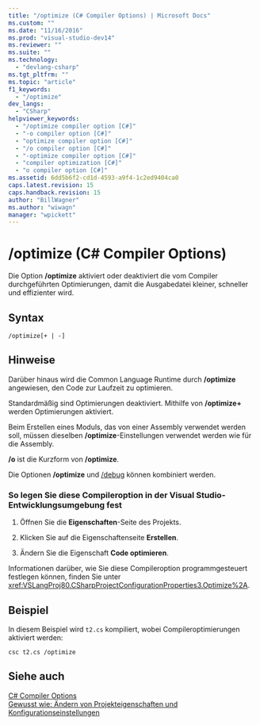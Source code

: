 ```yaml
---
title: "/optimize (C# Compiler Options) | Microsoft Docs"
ms.custom: ""
ms.date: "11/16/2016"
ms.prod: "visual-studio-dev14"
ms.reviewer: ""
ms.suite: ""
ms.technology: 
  - "devlang-csharp"
ms.tgt_pltfrm: ""
ms.topic: "article"
f1_keywords: 
  - "/optimize"
dev_langs: 
  - "CSharp"
helpviewer_keywords: 
  - "/optimize compiler option [C#]"
  - "-o compiler option [C#]"
  - "optimize compiler option [C#]"
  - "/o compiler option [C#]"
  - "-optimize compiler option [C#]"
  - "compiler optimization [C#]"
  - "o compiler option [C#]"
ms.assetid: 6dd5b6f2-cd1d-4593-a9f4-1c2ed9404ca0
caps.latest.revision: 15
caps.handback.revision: 15
author: "BillWagner"
ms.author: "wiwagn"
manager: "wpickett"
---
```

# /optimize (C# Compiler Options)
Die Option **\/optimize** aktiviert oder deaktiviert die vom Compiler durchgeführten Optimierungen, damit die Ausgabedatei kleiner, schneller und effizienter wird.  
  
## Syntax  
  
```  
/optimize[+ | -]  
```  
  
## Hinweise  
 Darüber hinaus wird die Common Language Runtime durch **\/optimize** angewiesen, den Code zur Laufzeit zu optimieren.  
  
 Standardmäßig sind Optimierungen deaktiviert.  Mithilfe von **\/optimize\+** werden Optimierungen aktiviert.  
  
 Beim Erstellen eines Moduls, das von einer Assembly verwendet werden soll, müssen dieselben **\/optimize**\-Einstellungen verwendet werden wie für die Assembly.  
  
 **\/o** ist die Kurzform von **\/optimize**.  
  
 Die Optionen **\/optimize** und [\/debug](../../../csharp/language-reference/compiler-options/debug-compiler-option.md) können kombiniert werden.  
  
### So legen Sie diese Compileroption in der Visual Studio\-Entwicklungsumgebung fest  
  
1.  Öffnen Sie die **Eigenschaften**\-Seite des Projekts.  
  
2.  Klicken Sie auf die Eigenschaftenseite **Erstellen**.  
  
3.  Ändern Sie die Eigenschaft **Code optimieren**.  
  
 Informationen darüber, wie Sie diese Compileroption programmgesteuert festlegen können, finden Sie unter <xref:VSLangProj80.CSharpProjectConfigurationProperties3.Optimize%2A>.  
  
## Beispiel  
 In diesem Beispiel wird `t2.cs`  kompiliert, wobei Compileroptimierungen aktiviert werden:  
  
```  
csc t2.cs /optimize  
```  
  
## Siehe auch  
 [C\# Compiler Options](../../../csharp/language-reference/compiler-options/index.md)   
 [Gewusst wie: Ändern von Projekteigenschaften und Konfigurationseinstellungen](http://msdn.microsoft.com/de-de/e7184bc5-2f2b-4b4f-aa9a-3ecfcbc48b67)